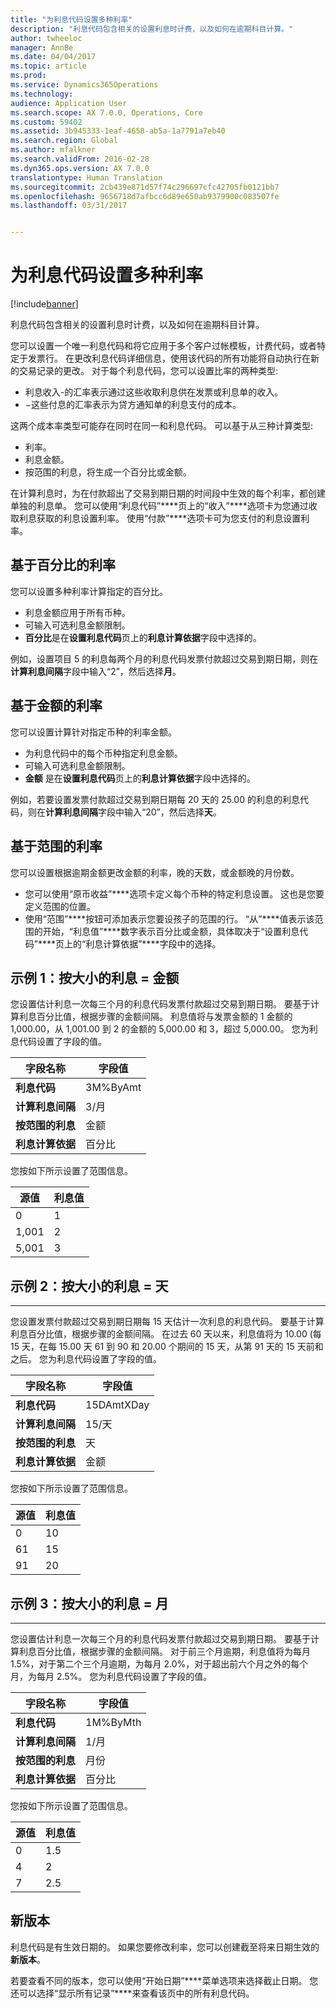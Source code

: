 ```yaml
---
title: "为利息代码设置多种利率"
description: "利息代码包含相关的设置利息时计费，以及如何在逾期科目计算。"
author: twheeloc
manager: AnnBe
ms.date: 04/04/2017
ms.topic: article
ms.prod: 
ms.service: Dynamics365Operations
ms.technology: 
audience: Application User
ms.search.scope: AX 7.0.0, Operations, Core
ms.custom: 59402
ms.assetid: 3b945333-1eaf-4658-ab5a-1a7791a7eb40
ms.search.region: Global
ms.author: mfalkner
ms.search.validFrom: 2016-02-28
ms.dyn365.ops.version: AX 7.0.0
translationtype: Human Translation
ms.sourcegitcommit: 2cb439e871d57f74c296697cfc42705fb0121bb7
ms.openlocfilehash: 9656718d7afbcc6d89e650ab9379900c083507fe
ms.lasthandoff: 03/31/2017


---
```


# <a name="set-up-interest-rates-for-an-interest-code"></a>为利息代码设置多种利率

[!include[banner](../includes/banner.md)]


利息代码包含相关的设置利息时计费，以及如何在逾期科目计算。

您可以设置一个唯一利息代码和将它应用于多个客户过帐模板，计费代码，或者特定于发票行。 在更改利息代码详细信息，使用该代码的所有功能将自动执行在新的交易记录的更改。 对于每个利息代码，您可以设置比率的两种类型:
-   利息收入-的汇率表示通过这些收取利息供在发票或利息单的收入。
-   −这些付息的汇率表示为贷方通知单的利息支付的成本。

这两个成本率类型可能存在同时在同一和利息代码。 可以基于从三种计算类型:
-   利率。
-   利息金额。
-   按范围的利息，将生成一个百分比或金额。

在计算利息时，为在付款超出了交易到期日期的时间段中生效的每个利率，都创建单独的利息单。 您可以使用“利息代码”****页上的“收入”****选项卡为您通过收取利息获取的利息设置利率。 使用“付款”****选项卡可为您支付的利息设置利率。

## <a name="interest-rates-based-on-a-percentage"></a>基于百分比的利率
您可以设置多种利率计算指定的百分比。

-   利息金额应用于所有币种。
-   可输入可选利息金额限制。
-   **百分比**是在**设置利息代码**页上的**利息计算依据**字段中选择的。

例如，设置项目 5 的利息每两个月的利息代码发票付款超过交易到期日期，则在**计算利息间隔**字段中输入“2”，然后选择**月**。

## <a name="interest-rates-based-on-amounts"></a>基于金额的利率
您可以设置计算针对指定币种的利率金额。
-   为利息代码中的每个币种指定利息金额。
-   可输入可选利息金额限制。
-   **金额** 是在**设置利息代码**页上的**利息计算依据**字段中选择的。

例如，若要设置发票付款超过交易到期日期每 20 天的 25.00 的利息的利息代码，则在**计算利息间隔**字段中输入“20”，然后选择**天**。

## <a name="interest-rates-based-on-ranges"></a>基于范围的利率
您可以设置根据逾期金额更改金额的利率，晚的天数，或金额晚的月份数。
-   您可以使用“原币收益”****选项卡定义每个币种的特定利息设置。 这也是您要定义范围的位置。
-   使用“范围”****按钮可添加表示您要设孩子的范围的行。 “从”****值表示该范围的开始，“利息值”****数字表示百分比或金额，具体取决于“设置利息代码”****页上的“利息计算依据”****字段中的选择。

## <a name="example-1-interest-by-range--amount"></a>示例 1：按大小的利息 = 金额
您设置估计利息一次每三个月的利息代码发票付款超过交易到期日期。 要基于计算利息百分比值，根据步骤的金额间隔。 利息值将与发票金额的 1 金额的 1,000.00，从 1,001.00 到 2 的金额的 5,000.00 和 3，超过 5,000.00。 您为利息代码设置了字段的值。

| **字段名称**                  | **字段值** |
|---------------------------------|-----------------|
| **利息代码**               | 3M%ByAmt        |
| **计算利息间隔**    | 3/月         |
| **按范围的利息**           | 金额          |
| **利息计算依据** | 百分比      |

您按如下所示设置了范围信息。

| **源值** | **利息值** |
|----------------|--------------------|
| 0              | 1                  |
| 1,001          | 2                  |
| 5,001          | 3                  |

 
## <a name="example-2-interest-by-range--days"></a>示例 2：按大小的利息 = 天
--------------------------------------------------

您设置发票付款超过交易到期日期每 15 天估计一次利息的利息代码。 要基于计算利息百分比值，根据步骤的金额间隔。 在过去 60 天以来，利息值将为 10.00 (每 15 天，在每 15.00 天 61 到 90 和 20.00 个期间的 15 天，从第 91 天的 15 天前和之后。 您为利息代码设置了字段的值。

| **字段名称**                  | **字段值** |
|---------------------------------|-----------------|
| **利息代码**               | 15DAmtXDay      |
| **计算利息间隔**    | 15/天          |
| **按范围的利息**           | 天            |
| **利息计算依据** | 金额          |

您按如下所示设置了范围信息。

| **源值** | **利息值** |
|----------------|--------------------|
| 0              | 10                 |
| 61             | 15                 |
| 91             | 20                 |

 
## <a name="example-3-interest-by-range--months"></a>示例 3：按大小的利息 = 月
----------------------------------------------------

您设置估计利息一次每三个月的利息代码发票付款超过交易到期日期。 要基于计算利息百分比值，根据步骤的金额间隔。 对于前三个月逾期，利息值将为每月 1.5%，对于第二个三个月逾期，为每月 2.0%，对于超出前六个月之外的每个月，为每月 2.5%。 您为利息代码设置了字段的值。

| **字段名称**                  | **字段值** |
|---------------------------------|-----------------|
| **利息代码**               | 1M%ByMth        |
| **计算利息间隔**    | 1/月         |
| **按范围的利息**           | 月份          |
| **利息计算依据** | 百分比      |

您按如下所示设置了范围信息。

| **源值** | **利息值** |
|----------------|--------------------|
| 0              | 1.5                |
| 4              | 2                  |
| 7              | 2.5                |

## <a name="new-versions"></a>新版本
利息代码是有生效日期的。 如果您要修改利率，您可以创建截至将来日期生效的**新版本**。

若要查看不同的版本，您可以使用“开始日期”****菜单选项来选择截止日期。 您还可以选择“显示所有记录”****来查看该页中的所有利息代码。




